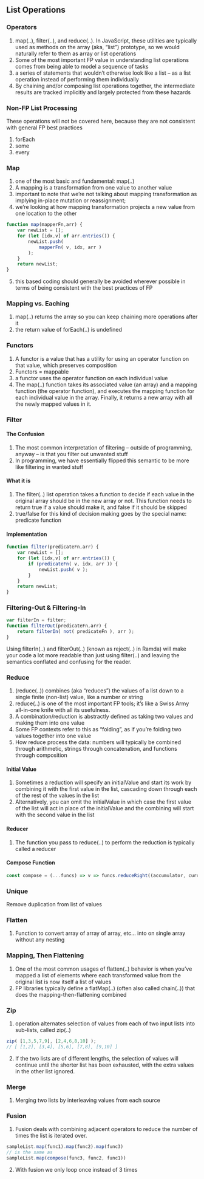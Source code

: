 <!--
 * @Author: your name
 * @Date: 2020-07-07 21:01:03
 * @LastEditTime: 2020-07-09 18:52:35
 * @LastEditors: Please set LastEditors
 * @Description: In User Settings Edit
 * @FilePath: /functional-light-javascript-study-notes/CH09/README.md
--> 
## List Operations

### Operators
1. map(..), filter(..), and reduce(..). In JavaScript, these utilities are typically used as methods on the array (aka, “list”) prototype, so we would naturally refer to them as array or list operations
2. Some of the most important FP value in understanding list operations comes from being able to model a sequence of tasks
3. a series of statements that wouldn’t otherwise look like a list – as a list operation instead of performing them individually
4. By chaining and/or composing list operations together, the intermediate results are tracked implicitly and largely protected from these hazards

### Non-FP List Processing
These operations will not be covered here, because they are not consistent with general FP best practices
1. forEach
2. some
3. every

### Map
1. one of the most basic and fundamental: map(..)
2. A mapping is a transformation from one value to another value
3. important to note that we’re not talking about mapping transformation as implying in-place mutation or reassignment;
4. we’re looking at how mapping transformation projects a new value from one location to the other
~~~javascript
function map(mapperFn,arr) {
    var newList = [];
    for (let [idx,v] of arr.entries()) {
        newList.push(
            mapperFn( v, idx, arr )
        );
    }
    return newList;
}
~~~
5. this based coding should generally be avoided wherever possible in terms of being consistent with the best practices of FP

### Mapping vs. Eaching
1. map(..) returns the array so you can keep chaining more operations after it
2. the return value of forEach(..) is undefined

### Functors
1. A functor is a value that has a utility for using an operator function on that value, which preserves composition
2. Functors = mappable
3. a functor uses the operator function on each individual value
4. The map(..) function takes its associated value (an array) and a mapping function (the operator function), and executes the mapping function for each individual value in
the array. Finally, it returns a new array with all the newly mapped values in it.

### Filter
#### The Confusion
1. The most common interpretation of filtering – outside of programming, anyway – is that you filter out unwanted stuff
2. In programming, we have essentially flipped this semantic to be more like filtering in wanted stuff

#### What it is
1. The filter(..) list operation takes a function to decide if each value in the original array should be in the new array or not. This function needs to return true if a
value should make it, and false if it should be skipped
2. true/false for this kind of decision making goes by the special name: predicate function

#### Implementation
~~~javascript
function filter(predicateFn,arr) {
    var newList = [];
    for (let [idx,v] of arr.entries()) {
        if (predicateFn( v, idx, arr )) {
            newList.push( v );
        }
    }
    return newList;
}
~~~

### Filtering-Out & Filtering-In
~~~javascript
var filterIn = filter;
function filterOut(predicateFn,arr) {
    return filterIn( not( predicateFn ), arr );
}
~~~
Using filterIn(..) and filterOut(..) (known as reject(..) in Ramda) will make your code a lot more readable than just using filter(..) and leaving the semantics conflated and confusing for the reader.

### Reduce
1. (reduce(..)) combines (aka “reduces”) the values of a list down to a single finite (non-list) value, like a number or string
2. reduce(..) is one of the most important FP tools; it’s like a Swiss Army all-in-one knife with all its usefulness.
3. A combination/reduction is abstractly defined as taking two values and making them into one value
4. Some FP contexts refer to this as “folding”, as if you’re folding two values together into one value
5. How reduce process the data: numbers will typically be combined through arithmetic, strings through concatenation, and functions through composition

#### Initial Value
1. Sometimes a reduction will specify an initialValue and start its work by combining it with the first value in the list, cascading down through each of the rest of the values in the list
2. Alternatively, you can omit the initialValue in which case the first value of the list will act in place of the initialValue and the combining will start with the second value in the list

#### Reducer
1. The function you pass to reduce(..) to perform the reduction is typically called a reducer

#### Compose Function
~~~javascript
const compose = (...funcs) => v => funcs.reduceRight((accumulator, currentFunc) => currentFunc(accumulator), v)
~~~

### Unique
Remove duplication from list of values

### Flatten
1. Function to convert array of array of array, etc... into on single array without any nesting

### Mapping, Then Flattening
1. One of the most common usages of flatten(..) behavior is when you’ve mapped a list of elements where each transformed value from the original list is now itself a list of values
2. FP libraries typically define a flatMap(..) (often also called chain(..)) that does the mapping-then-flattening combined

### Zip
1. operation alternates selection of values from each of two input lists into sub-lists, called zip(..)
~~~javascript
zip( [1,3,5,7,9], [2,4,6,8,10] );
// [ [1,2], [3,4], [5,6], [7,8], [9,10] ]
~~~
2. If the two lists are of different lengths, the selection of values will continue until the shorter list has been exhausted, with the extra values in the other list ignored.

### Merge
1. Merging two lists by interleaving values from each source

### Fusion
1. Fusion deals with combining adjacent operators to reduce the number of times the list is iterated over.
~~~javascript
sampleList.map(func1).map(func2).map(func3)
// is the same as 
sampleList.map(compose(func3, func2, func1))
~~~
2. With fusion we only loop once instead of 3 times